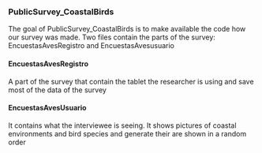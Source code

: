 
<!-- README.md is generated from README.Rmd. Please edit that file -->

### PublicSurvey_CoastalBirds

<!-- badges: start -->
<!-- badges: end -->

The goal of PublicSurvey_CoastalBirds is to make available the code how
our survey was made. Two files contain the parts of the survey:
EncuestasAvesRegistro and EncuestasAvesusuario

#### EncuestasAvesRegistro

A part of the survey that contain the tablet the researcher is using and
save most of the data of the survey

#### EncuestasAvesUsuario

It contains what the interviewee is seeing. It shows pictures of coastal
environments and bird species and generate their are shown in a random
order
